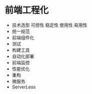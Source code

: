 <!--
 * @Author: your name
 * @Date: 2022-01-23 14:28:53
 * @LastEditTime: 2022-01-23 14:59:17
 * @LastEditors: Please set LastEditors
 * @Description: 打开koroFileHeader查看配置 进行设置: https://github.com/OBKoro1/koro1FileHeader/wiki/%E9%85%8D%E7%BD%AE
 * @FilePath: \Front-end development learning\document\notes\study notes\设计模式\工程化.md
-->
# 前端工程化
- 技术选型
可控性
稳定性
使用性
易用性
- 统一规范
- 前端组件化
- 测试
- 构建工具
- 自动化部署
- 前端监控
- 性能优化
- 重构
- 微服务
- ServerLess
